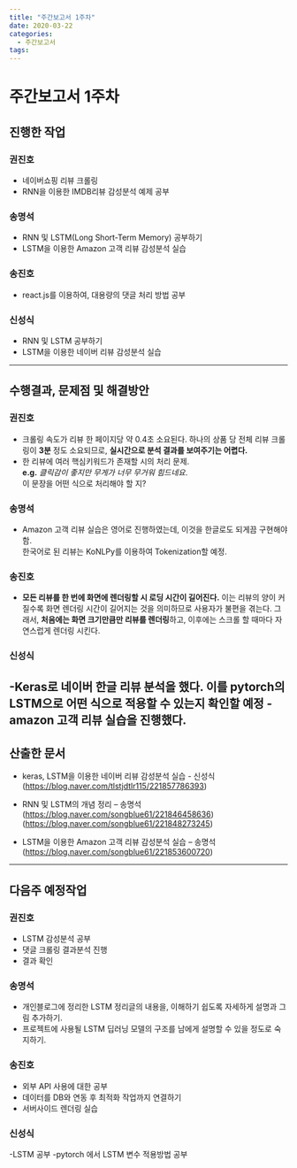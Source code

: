 ```yaml
---
title: "주간보고서 1주차"
date: 2020-03-22
categories:
  - 주간보고서
tags:
---
```


# 주간보고서 1주차


## 진행한 작업

### 권진호
- 네이버쇼핑 리뷰 크롤링
- RNN을 이용한 IMDB리뷰 감성분석 예제 공부

### 송명석
- RNN 및 LSTM(Long Short-Term Memory) 공부하기
- LSTM을 이용한 Amazon 고객 리뷰 감성분석 실습

### 송진호
- react.js를 이용하여, 대용량의 댓글 처리 방법 공부

### 신성식
- RNN 및 LSTM 공부하기
- LSTM을 이용한 네이버 리뷰 감성분석 실습 

-----

## 수행결과, 문제점 및 해결방안

### 권진호
- 크롤링 속도가 리뷰 한 페이지당 약 0.4초 소요된다. 하나의 상품 당 전체 리뷰 크롤링이 **3분** 정도 소요되므로, **실시간으로 분석 결과를 보여주기는 어렵다.**
- 한 리뷰에 여러 핵심키워드가 존재할 시의 처리 문제.  
**e.g.** *클릭감이 좋지만 무게가 너무 무거워 힘드네요*.  
이 문장을 어떤 식으로 처리해야 할 지?

### 송명석
- Amazon 고객 리뷰 실습은 영어로 진행하였는데, 이것을 한글로도 되게끔 구현해야 함.  
한국어로 된 리뷰는 KoNLPy를 이용하여 Tokenization할 예정.

### 송진호
- **모든 리뷰를 한 번에 화면에 렌더링할 시 로딩 시간이 길어진다.** 이는 리뷰의 양이 커질수록 화면 렌더링 시간이 길어지는 것을 의미하므로 사용자가 불편을 겪는다. 그래서, **처음에는 화면 크기만큼만 리뷰를 렌더링**하고, 이후에는 스크롤 할 때마다 자연스럽게 렌더링 시킨다.

### 신성식
-Keras로 네이버 한글 리뷰 분석을 했다. 이를 pytorch의 LSTM으로 어떤 식으로 적용할 수 있는지 확인할 예정
-amazon 고객 리뷰 실습을 진행했다.
-----

## 산출한 문서
- keras, LSTM을 이용한 네이버 리뷰 감성분석 실습 - 신성식
(https://blog.naver.com/tlstjdtlr115/221857786393)

- RNN 및 LSTM의 개념 정리 – 송명석  
(https://blog.naver.com/songblue61/221846458636)  
(https://blog.naver.com/songblue61/221848273245)

- LSTM을 이용한 Amazon 고객 리뷰 감성분석 실습 – 송명석
(https://blog.naver.com/songblue61/221853600720)

-----

## 다음주 예정작업

### 권진호
- LSTM 감성분석 공부
- 댓글 크롤링 결과분석 진행
- 결과 확인

### 송명석
- 개인블로그에 정리한 LSTM 정리글의 내용을, 이해하기 쉽도록 자세하게 설명과 그림 추가하기.
- 프로젝트에 사용될 LSTM 딥러닝 모델의 구조를 남에게 설명할 수 있을 정도로 숙지하기.

### 송진호
- 외부 API 사용에 대한 공부 
- 데이터를 DB와 연동 후 최적화 작업까지 연결하기
- 서버사이드 렌더링 실습

### 신성식
-LSTM 공부
-pytorch 에서 LSTM 변수 적용방법 공부  


